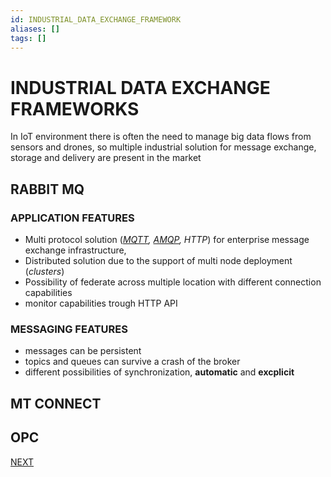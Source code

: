 ```yaml
---
id: INDUSTRIAL_DATA_EXCHANGE_FRAMEWORK
aliases: []
tags: []
---
```


# INDUSTRIAL DATA EXCHANGE FRAMEWORKS

In IoT environment there is often the need to manage big data flows from sensors and drones, so multiple industrial solution for message exchange, storage and delivery are present in the market

## RABBIT MQ

###  APPLICATION FEATURES

- Multi protocol solution (*[MQTT](PUB_SUB_PROTOCOLS.md#MESSAGE%20QUEUE%20TELEMETRY%20TRANSPORT%20(MQTT)), [AMQP](PUB_SUB_PROTOCOLS.md#ADVANCED%20MESSAGE%20QUEUING%20PROTOCOL%20(AMQP)), HTTP*) for enterprise message exchange infrastructure,
- Distributed solution due to the support of multi node deployment (*clusters*)
- Possibility of federate across multiple location with different connection capabilities
- monitor capabilities trough HTTP API

### MESSAGING FEATURES

- messages can be persistent
- topics and queues can survive a crash of the broker
- different possibilities of synchronization, **automatic** and **excplicit**

## MT CONNECT
## OPC

 [NEXT](IOT.md)
